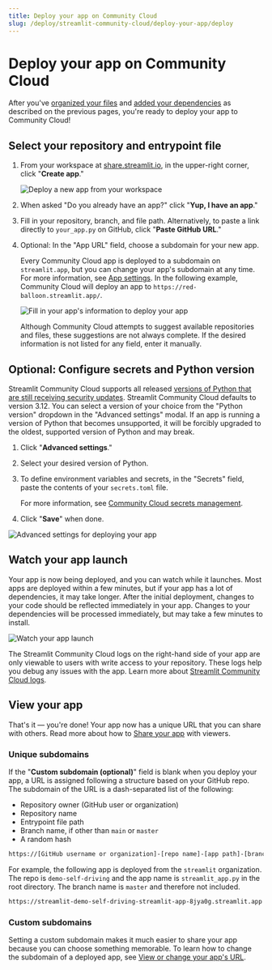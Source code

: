 ```yaml
---
title: Deploy your app on Community Cloud
slug: /deploy/streamlit-community-cloud/deploy-your-app/deploy
---
```


# Deploy your app on Community Cloud

After you've [organized your files](/deploy/streamlit-community-cloud/deploy-your-app/file-organization) and [added your dependencies](/deploy/streamlit-community-cloud/deploy-your-app/app-dependencies) as described on the previous pages, you're ready to deploy your app to Community Cloud!

## Select your repository and entrypoint file

1. From your workspace at <a href="https://share.streamlit.io" target="_blank">share.streamlit.io</a>, in the upper-right corner, click "**Create app**."

   ![Deploy a new app from your workspace](/images/streamlit-community-cloud/deploy-empty-new-app.png)

1. When asked "Do you already have an app?" click "**Yup, I have an app**."
1. Fill in your repository, branch, and file path. Alternatively, to paste a link directly to `your_app.py` on GitHub, click "**Paste GitHub URL**."
1. Optional: In the "App URL" field, choose a subdomain for your new app.

   Every Community Cloud app is deployed to a subdomain on `streamlit.app`, but you can change your app's subdomain at any time. For more information, see [App settings](/deploy/streamlit-community-cloud/manage-your-app/app-settings). In the following example, Community Cloud will deploy an app to `https://red-balloon.streamlit.app/`.

   ![Fill in your app's information to deploy your app](/images/streamlit-community-cloud/deploy-an-app.png)

   Although Community Cloud attempts to suggest available repositories and files, these suggestions are not always complete. If the desired information is not listed for any field, enter it manually.

## Optional: Configure secrets and Python version

<Note>

Streamlit Community Cloud supports all released [versions of Python that are still receiving security updates](https://devguide.python.org/versions/). Streamlit Community Cloud defaults to version 3.12. You can select a version of your choice from the "Python version" dropdown in the "Advanced settings" modal. If an app is running a version of Python that becomes unsupported, it will be forcibly upgraded to the oldest, supported version of Python and may break.

</Note>

1. Click "**Advanced settings**."
1. Select your desired version of Python.
1. To define environment variables and secrets, in the "Secrets" field, paste the contents of your `secrets.toml` file.

   For more information, see [Community Cloud secrets management](/deploy/streamlit-community-cloud/deploy-your-app/secrets-management).

1. Click "**Save**" when done.

<div style={{ maxWidth: '70%', margin: 'auto' }}>
<Image alt="Advanced settings for deploying your app" src="/images/streamlit-community-cloud/deploy-an-app-advanced.png" />
</div>

## Watch your app launch

Your app is now being deployed, and you can watch while it launches. Most apps are deployed within a few minutes, but if your app has a lot of dependencies, it may take longer. After the initial deployment, changes to your code should be reflected immediately in your app. Changes to your dependencies will be processed immediately, but may take a few minutes to install.

![Watch your app launch](/images/streamlit-community-cloud/deploy-an-app-provisioning.png)

<Note>

The Streamlit Community Cloud logs on the right-hand side of your app are only viewable to users with write access to your repository. These logs help you debug any issues with the app. Learn more about [Streamlit Community Cloud logs](/deploy/streamlit-community-cloud/manage-your-app#cloud-logs).

</Note>

<a name="your-app-url"></a>

## View your app

That's it — you're done! Your app now has a unique URL that you can share with others. Read more about how to [Share your app](/deploy/streamlit-community-cloud/share-your-app) with viewers.

### Unique subdomains

If the "**Custom subdomain (optional)**" field is blank when you deploy your app, a URL is assigned following a structure based on your GitHub repo. The subdomain of the URL is a dash-separated list of the following:

- Repository owner (GitHub user or organization)
- Repository name
- Entrypoint file path
- Branch name, if other than `main` or `master`
- A random hash

```bash
https://[GitHub username or organization]-[repo name]-[app path]-[branch name]-[short hash].streamlit.app
```

For example, the following app is deployed from the `streamlit` organization. The repo is `demo-self-driving` and the app name is `streamlit_app.py` in the root directory. The branch name is `master` and therefore not included.

```bash
https://streamlit-demo-self-driving-streamlit-app-8jya0g.streamlit.app
```

### Custom subdomains

Setting a custom subdomain makes it much easier to share your app because you can choose something memorable. To learn how to change the subdomain of a deployed app, see [View or change your app's URL](/deploy/streamlit-community-cloud/manage-your-app/app-settings#view-or-change-your-apps-url).
